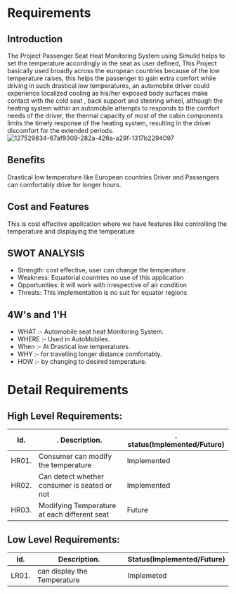 # Requirements
## Introduction
The Project Passenger Seat Heat Monitoring System using Simulid helps to set the temperature accordingly in the seat as user defined, This Project basically used broadly across the european countries because of the low temperature raises, this helps the passenger to gain extra comfort while driving in such drastical low temperatures, an automobile driver could experience localized cooling as his/her exposed body surfaces make contact with  the cold seat , back support and steering wheel, although the heating system within an automobile attempts to responds to the comfort needs of the driver, the thermal capacity of most of the cabin components limits the timely response of the heating system, resulting in the driver discomfort for the extended periods.  
![127529834-67af9309-282a-426a-a29f-1317b2294097](https://user-images.githubusercontent.com/62930320/133557189-94e87ad9-0637-44af-ac93-ca06cc033e67.jpeg)
## Benefits
Drastical low temperature like European countries Driver and Passengers can comfortably drive for longer hours.
## Cost and Features
This is  cost effective application where we have features like controlling the temperature and displaying the temperature
## SWOT ANALYSIS
 * Strength: cost effective, user can change the temperature .
 * Weakness: Equatorial countries no use of this application
 * Opportunities: it will work with irrespective of air condition
 * Threats: This implementation is no suit for equator regions
## 4W's and 1'H
* WHAT :- Automobile seat heat Monitoring System.
* WHERE :- Used in AutoMobiles.
* When :- At Drastical low temperatures.
* WHY :- for travelling longer distance comfortably.
* HOW :- by changing to desired temperature.

# Detail Requirements
## High Level Requirements:

Id.      |.      Description.     |. status(Implemented/Future)
---------|------------------------|-----------------------------------
HR01.    | Consumer can modify the temperature| Implemented
HR02.    | Can detect whether consumer is seated or not| Implemented
HR03.    | Modifying Temperature at each different seat | Future

## Low Level Requirements:

Id.      |  Description.          | Status(Implemented/Future)
---------|------------------------|-------------------------------
LR01.    | can display the Temperature| Implemeted




